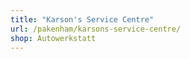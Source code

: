 ```yaml
---
title: "Karson's Service Centre"
url: /pakenham/karsons-service-centre/
shop: Autowerkstatt
---
```

